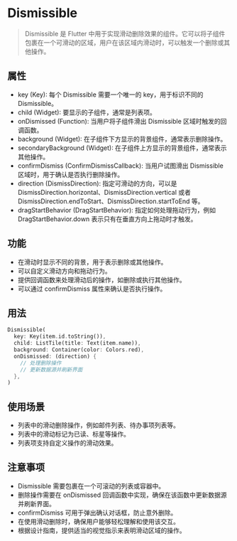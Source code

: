 # Dismissible

> Dismissible 是 Flutter 中用于实现滑动删除效果的组件。它可以将子组件包裹在一个可滑动的区域，用户在该区域内滑动时，可以触发一个删除或其他操作。

## 属性

- key (Key): 每个 Dismissible 需要一个唯一的 key，用于标识不同的 Dismissible。
- child (Widget): 要显示的子组件，通常是列表项。
- onDismissed (Function): 当用户将子组件滑出 Dismissible 区域时触发的回调函数。
- background (Widget): 在子组件下方显示的背景组件，通常表示删除操作。
- secondaryBackground (Widget): 在子组件上方显示的背景组件，通常表示其他操作。
- confirmDismiss (ConfirmDismissCallback): 当用户试图滑出 Dismissible 区域时，用于确认是否执行删除操作。
- direction (DismissDirection): 指定可滑动的方向，可以是 DismissDirection.horizontal、DismissDirection.vertical 或者 DismissDirection.endToStart、DismissDirection.startToEnd 等。
- dragStartBehavior (DragStartBehavior): 指定如何处理拖动行为，例如 DragStartBehavior.down 表示只有在垂直方向上拖动时才触发。

## 功能

- 在滑动时显示不同的背景，用于表示删除或其他操作。
- 可以自定义滑动方向和拖动行为。
- 提供回调函数来处理滑动后的操作，如删除或执行其他操作。
- 可以通过 confirmDismiss 属性来确认是否执行操作。

## 用法

```dart
Dismissible(
  key: Key(item.id.toString()),
  child: ListTile(title: Text(item.name)),
  background: Container(color: Colors.red),
  onDismissed: (direction) {
    // 处理删除操作
    // 更新数据源并刷新界面
  },
)
```

## 使用场景

- 列表中的滑动删除操作，例如邮件列表、待办事项列表等。
- 列表中的滑动标记为已读、标星等操作。
- 列表项支持自定义操作的滑动效果。

## 注意事项

- Dismissible 需要包裹在一个可滚动的列表或容器中。
- 删除操作需要在 onDismissed 回调函数中实现，确保在该函数中更新数据源并刷新界面。
- confirmDismiss 可用于弹出确认对话框，防止意外删除。
- 在使用滑动删除时，确保用户能够轻松理解和使用该交互。
- 根据设计指南，提供适当的视觉指示来表明滑动区域的操作。
